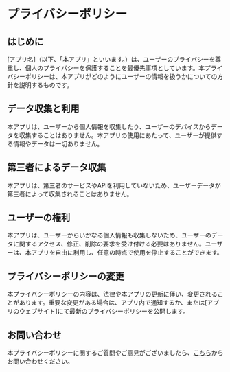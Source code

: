 # プライバシーポリシー
## はじめに
[アプリ名]（以下、「本アプリ」といいます。）は、ユーザーのプライバシーを尊重し、個人のプライバシーを保護することを最優先事項としています。本プライバシーポリシーは、本アプリがどのようにユーザーの情報を扱うかについての方針を説明するものです。

## データ収集と利用
本アプリは、ユーザーから個人情報を収集したり、ユーザーのデバイスからデータを収集することはありません。本アプリの使用にあたって、ユーザーが提供する情報やデータは一切ありません。

## 第三者によるデータ収集
本アプリは、第三者のサービスやAPIを利用していないため、ユーザーデータが第三者によって収集されることはありません。

## ユーザーの権利
本アプリは、ユーザーからいかなる個人情報も収集しないため、ユーザーのデータに関するアクセス、修正、削除の要求を受け付ける必要はありません。ユーザーは、本アプリを自由に利用し、任意の時点で使用を停止することができます。

## プライバシーポリシーの変更
本プライバシーポリシーの内容は、法律や本アプリの更新に伴い、変更されることがあります。重要な変更がある場合は、アプリ内で通知するか、または[アプリのウェブサイト]にて最新のプライバシーポリシーを公開します。

## お問い合わせ
本プライバシーポリシーに関するご質問やご意見がございましたら、[こちら](https://forms.gle/jBNeDj5WTCxF4of37)からお問い合わせください。
